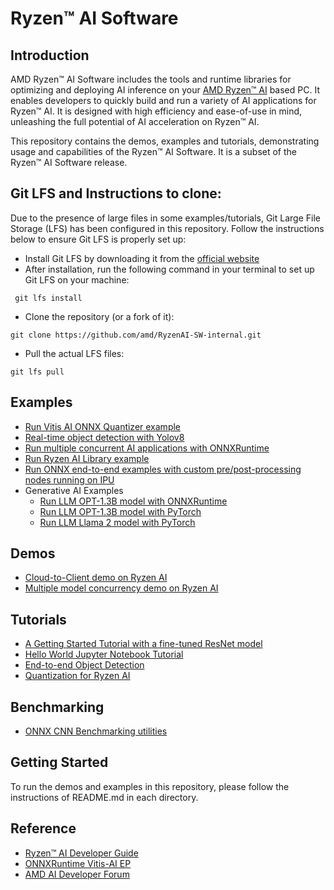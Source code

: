 # Ryzen™ AI Software 

## Introduction

AMD Ryzen™ AI Software includes the tools and runtime libraries for optimizing and deploying AI inference on your [AMD Ryzen™ AI](https://www.amd.com/en/products/ryzen-ai) based PC. It enables developers to quickly build and run a variety of AI applications for Ryzen™ AI. It is designed with high efficiency and ease-of-use in mind, unleashing the full potential of AI acceleration on Ryzen™ AI.

This repository contains the demos, examples and tutorials, demonstrating usage and capabilities of the Ryzen™ AI Software. It is a subset of the Ryzen™ AI Software release.

## Git LFS and Instructions to clone: 

 Due to the presence of large files in some examples/tutorials, Git Large File Storage (LFS) has been configured in this repository. Follow the instructions below to ensure Git LFS is properly set up: 
 - Install Git LFS by downloading it from the [official website](https://git-lfs.com/)
 - After installation, run the following command in your terminal to set up Git LFS on your machine:
```
 git lfs install
```
 - Clone the repository (or a fork of it): 
```
git clone https://github.com/amd/RyzenAI-SW-internal.git
```
- Pull the actual LFS files: 
```
git lfs pull
```

## Examples

- [Run Vitis AI ONNX Quantizer example](example/onnx_quantizer)
- [Real-time object detection with Yolov8](example/yolov8)
- [Run multiple concurrent AI applications with ONNXRuntime](example/multi-model)
- [Run Ryzen AI Library example](example/Ryzen-AI-Library)
- [Run ONNX end-to-end examples with custom pre/post-processing nodes running on IPU](https://github.com/amd/RyzenAI-SW/tree/main/example/onnx-e2e)
- Generative AI Examples
   - [Run LLM OPT-1.3B model with ONNXRuntime](example/transformers/)
   - [Run LLM OPT-1.3B model with PyTorch](example/transformers/)
   - [Run LLM Llama 2 model with PyTorch](example/transformers/)

## Demos

- [Cloud-to-Client demo on Ryzen AI](demo/cloud-to-client)
- [Multiple model concurrency demo on Ryzen AI](demo/multi-model-exec)

## Tutorials

- [A Getting Started Tutorial with a fine-tuned ResNet model](tutorial/getting_started_resnet)
- [Hello World Jupyter Notebook Tutorial](tutorial/hello_world)
- [End-to-end Object Detection](tutorial/yolov8_e2e)
- [Quantization for Ryzen AI](tutorial/RyzenAI_quant_tutorial)

## Benchmarking 

- [ONNX CNN Benchmarking utilities](ONNX-CNNs-Benchmark)



## Getting Started
    
To run the demos and examples in this repository, please follow the instructions of README.md in each directory. 

## Reference

- [Ryzen™ AI Developer Guide](https://ryzenai.docs.amd.com/en/latest)
- [ONNXRuntime Vitis-AI EP](https://onnxruntime.ai/docs/execution-providers/Vitis-AI-ExecutionProvider.html)
- [AMD AI Developer Forum](https://community.amd.com/t5/ai/ct-p/amd_ai)
